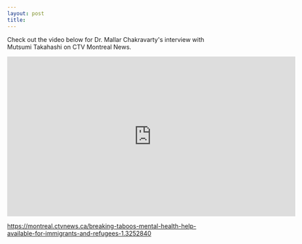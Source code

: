 ```yaml
---
layout: post
title: 
---
```




Check out the video below for Dr. Mallar Chakravarty's interview with Mutsumi Takahashi on CTV Montreal News.

<iframe src="https://montreal.ctvnews.ca/video?clipId=1315148" width="670" height="372" frameborder="0" allowfullscreen scrolling="no"></iframe>


https://montreal.ctvnews.ca/breaking-taboos-mental-health-help-available-for-immigrants-and-refugees-1.3252840
